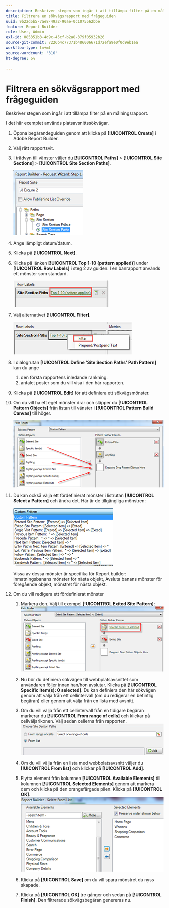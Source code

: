 ```yaml
---
description: Beskriver stegen som ingår i att tillämpa filter på en målningsrapport.
title: Filtrera en sökvägsrapport med frågeguiden
uuid: 9b22d5b5-7ae8-49a2-90ae-0c1075562bbe
feature: Report Builder
role: User, Admin
exl-id: 085351b3-4d9c-45cf-b2a8-379f05932b26
source-git-commit: 7226b4c77371b486006671d72efa9e0f0d9eb1ea
workflow-type: tm+mt
source-wordcount: '316'
ht-degree: 6%

---
```


# Filtrera en sökvägsrapport med frågeguiden

Beskriver stegen som ingår i att tillämpa filter på en målningsrapport.

I det här exemplet används platsavsnittssökvägar.

1. Öppna begärandeguiden genom att klicka på **[!UICONTROL Create]** i Adobe Report Builder.
1. Välj rätt rapportsvit.
1. I trädvyn till vänster väljer du **[!UICONTROL Paths]** > **[!UICONTROL Site Sections]** > **[!UICONTROL Site Section Paths]**.

   ![](assets/site_section_path_1.png)

1. Ange lämpligt datum/datum.
1. Klicka på **[!UICONTROL Next]**.
1. Klicka på länken **[!UICONTROL Top 1-10 (pattern applied)]** under **[!UICONTROL Row Labels]** i steg 2 av guiden. I en banrapport används ett mönster som standard.

   ![](assets/site_section_path_2.png)

1. Välj alternativet **[!UICONTROL Filter]**.

   ![](assets/filter_option.png)

1. I dialogrutan **[!UICONTROL Define 'Site Section Paths' Path Pattern]** kan du ange
   1. den första rapportens inledande rankning.
   1. antalet poster som du vill visa i den här rapporten.
1. Klicka på **[!UICONTROL Edit]** för att definiera ett sökvägsmönster.
1. Om du vill ha ett eget mönster drar och släpper du **[!UICONTROL Pattern Objects]** från listan till vänster i **[!UICONTROL Pattern Build Canvas]** till höger.

   ![](assets/custom_pattern.png)

1. Du kan också välja ett fördefinierat mönster i listrutan **[!UICONTROL Select a Pattern]** och ändra det. Här är de tillgängliga mönstren:

   ![](assets/select_a_pattern.png)

   Vissa av dessa mönster är specifika för Report builder: Inmatningsbanans mönster för nästa objekt, Avsluta banans mönster för föregående objekt, mönstret för nästa objekt.
1. Om du vill redigera ett fördefinierat mönster
   1. Markera den. Välj till exempel **[!UICONTROL Exited Site Pattern]**: ![](assets/exited_site_pattern.png)

   1. Nu bör du definiera sökvägen till webbplatsavsnittet som användaren följer innan han/hon avslutar. Klicka på **[!UICONTROL Specific Item(s): 0 selected]**. Du kan definiera den här sökvägen genom att välja från ett cellintervall (om du redigerar en befintlig begäran) eller genom att välja från en lista med avsnitt.
   1. Om du vill välja från ett cellintervall från en tidigare begäran markerar du **[!UICONTROL From range of cells]** och klickar på cellväljarikonen. Välj sedan cellerna från rapporten. ![](assets/choose_site_section_paths.png)

   1. Om du vill välja från en lista med webbplatsavsnitt väljer du **[!UICONTROL From list]** och klickar på **[!UICONTROL Add]**.
   1. Flytta element från kolumnen **[!UICONTROL Available Elements]** till kolumnen **[!UICONTROL Selected Elements]** genom att markera dem och klicka på den orangefärgade pilen. Klicka på **[!UICONTROL OK]**. ![](assets/move_site_section_elements.png)

   1. Klicka på **[!UICONTROL Save]** om du vill spara mönstret du nyss skapade.
   1. Klicka på **[!UICONTROL OK]** tre gånger och sedan på **[!UICONTROL Finish]**. Den filtrerade sökvägsbegäran genereras nu.
